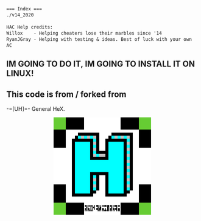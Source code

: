 ```
=== Index ===
./v14_2020

HAC Help credits:
Willox    - Helping cheaters lose their marbles since '14
RyanJGray - Helping with testing & ideas. Best of luck with your own AC
```

## IM GOING TO DO IT, IM GOING TO INSTALL IT ON LINUX! ##
## This code is from / forked from ##

-=[UH]=- General HeX.

<div style="text-align:center"><img src="https://github.com/pootis-network/HAC/blob/main/hac_ancient.png?raw=true" /></div>

